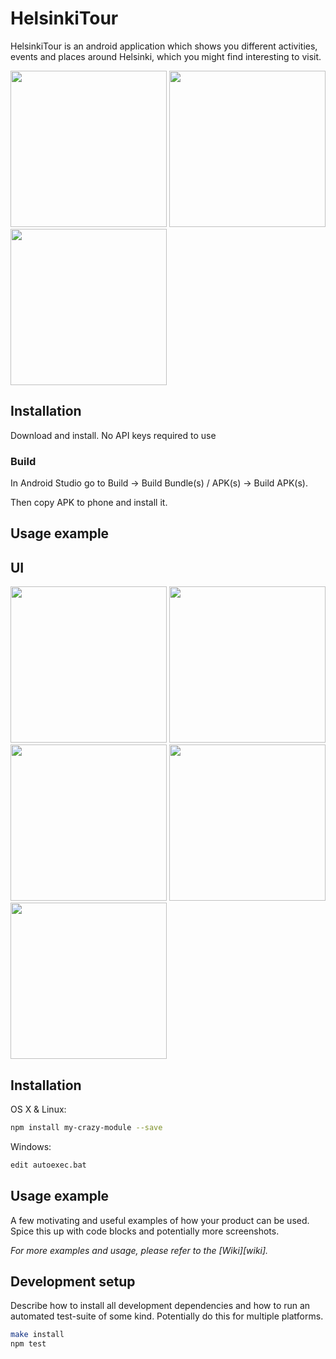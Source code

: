 # HelsinkiTour
HelsinkiTour is an android application which shows you different activities, events and places around 
Helsinki, which you might find interesting to visit.

<img src="https://cdn.discordapp.com/attachments/760467389014867978/931158318855118848/Screenshot_20220113-140801.png" width="250"> <img src="https://cdn.discordapp.com/attachments/760467389014867978/931158318376960020/Screenshot_20220113-140838.png" width="250"> <img src="https://cdn.discordapp.com/attachments/760467389014867978/931158317856858122/Screenshot_20220113-140850.png" width="250">

## Installation
Download and install. No API keys required to use

### Build
In Android Studio go to Build -> Build Bundle(s) / APK(s) -> Build APK(s).

Then copy APK to phone and install it.

## Usage example



## UI

<img src="https://cdn.discordapp.com/attachments/760467389014867978/931158319438110720/Screenshot_20220113-140752.png" width="250"> <img src="https://cdn.discordapp.com/attachments/760467389014867978/931158318855118848/Screenshot_20220113-140801.png" width="250"> <img src="https://cdn.discordapp.com/attachments/760467389014867978/931162997928366100/Screenshot_20220113-142908.png" width="250"> <img src="https://cdn.discordapp.com/attachments/760467389014867978/931158317177397338/Screenshot_20220113-140948.png" width="250"> <img src="https://cdn.discordapp.com/attachments/760467389014867978/931158317856858122/Screenshot_20220113-140850.png" width="250">









## Installation

OS X & Linux:

```sh
npm install my-crazy-module --save
```

Windows:

```sh
edit autoexec.bat
```

## Usage example

A few motivating and useful examples of how your product can be used. Spice this up with code blocks and potentially more screenshots.

_For more examples and usage, please refer to the [Wiki][wiki]._

## Development setup

Describe how to install all development dependencies and how to run an automated test-suite of some kind. Potentially do this for multiple platforms.

```sh
make install
npm test
```
